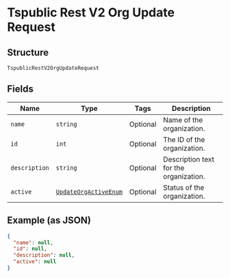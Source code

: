 
# Tspublic Rest V2 Org Update Request

## Structure

`TspublicRestV2OrgUpdateRequest`

## Fields

| Name | Type | Tags | Description |
|  --- | --- | --- | --- |
| `name` | `string` | Optional | Name of the organization. |
| `id` | `int` | Optional | The ID of the organization. |
| `description` | `string` | Optional | Description text for the organization. |
| `active` | [`UpdateOrgActiveEnum`](../../doc/models/update-org-active-enum.md) | Optional | Status of the organization. |

## Example (as JSON)

```json
{
  "name": null,
  "id": null,
  "description": null,
  "active": null
}
```

